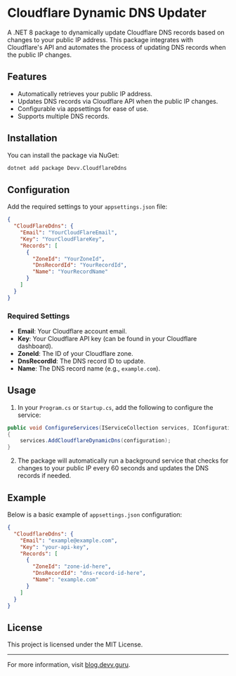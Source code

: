 
# Cloudflare Dynamic DNS Updater

A .NET 8 package to dynamically update Cloudflare DNS records based on changes to your public IP address. This package integrates with Cloudflare's API and automates the process of updating DNS records when the public IP changes.

## Features

- Automatically retrieves your public IP address.
- Updates DNS records via Cloudflare API when the public IP changes.
- Configurable via appsettings for ease of use.
- Supports multiple DNS records.

## Installation

You can install the package via NuGet:

```bash
dotnet add package Devv.CloudflareDdns
```

## Configuration

Add the required settings to your `appsettings.json` file:

```json
{
  "CloudFlareDdns": {
    "Email": "YourCloudFlareEmail",
    "Key": "YourCloudFlareKey",
    "Records": [
      {
        "ZoneId": "YourZoneId",
        "DnsRecordId": "YourRecordId",
        "Name": "YourRecordName"
      }
    ]
  }
}
```

### Required Settings

- **Email**: Your Cloudflare account email.
- **Key**: Your Cloudflare API key (can be found in your Cloudflare dashboard).
- **ZoneId**: The ID of your Cloudflare zone.
- **DnsRecordId**: The DNS record ID to update.
- **Name**: The DNS record name (e.g., `example.com`).

## Usage

1. In your `Program.cs` or `Startup.cs`, add the following to configure the service:

```csharp
public void ConfigureServices(IServiceCollection services, IConfiguration configuration)
{
    services.AddCloudflareDynamicDns(configuration);
}
```

2. The package will automatically run a background service that checks for changes to your public IP every 60 seconds and updates the DNS records if needed.

## Example

Below is a basic example of `appsettings.json` configuration:

```json
{
  "CloudflareDdns": {
    "Email": "example@example.com",
    "Key": "your-api-key",
    "Records": [
      {
        "ZoneId": "zone-id-here",
        "DnsRecordId": "dns-record-id-here",
        "Name": "example.com"
      }
    ]
  }
}
```

## License

This project is licensed under the MIT License.

---

For more information, visit [blog.devv.guru](https://blog.devv.guru).
